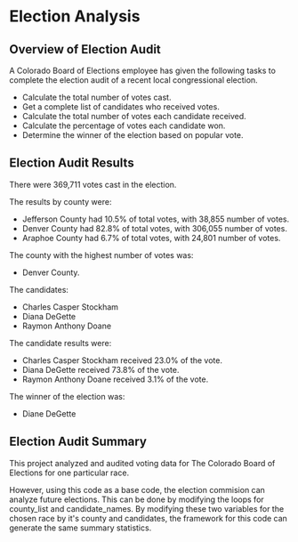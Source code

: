 # Election Analysis

## Overview of Election Audit
A Colorado Board of Elections employee has given the following tasks to complete the election audit of a recent local congressional election.

- Calculate the total number of votes cast.
- Get a complete list of candidates who received votes.
- Calculate the total number of votes each candidate received.
- Calculate the percentage of votes each candidate won.
- Determine the winner of the election based on popular vote.



## Election Audit Results

There were 369,711 votes cast in the election.

 The results by county were:

- Jefferson County had 10.5% of total votes, with 38,855 number of votes.
- Denver County had 82.8% of total votes, with 306,055 number of votes.
- Araphoe County had 6.7% of total votes, with 24,801 number of votes.

The county with the highest number of votes was:
- Denver County.

The candidates:

- Charles Casper Stockham
- Diana DeGette
- Raymon Anthony Doane

The candidate results were:

- Charles Casper Stockham received 23.0% of the vote.
- Diana DeGette received 73.8% of the vote.
- Raymon Anthony Doane received 3.1% of the vote. 

The winner of the election was:

- Diane DeGette

## Election Audit Summary

This project analyzed and audited voting data for The Colorado Board of Elections for one particular race.

However, using this code as a base code, the election commision can analyze future elections. This can be done by modifying the loops for county_list and candidate_names. By modifying these two variables for the chosen race by it's county and candidates, the framework for this code can generate the same summary statistics.
